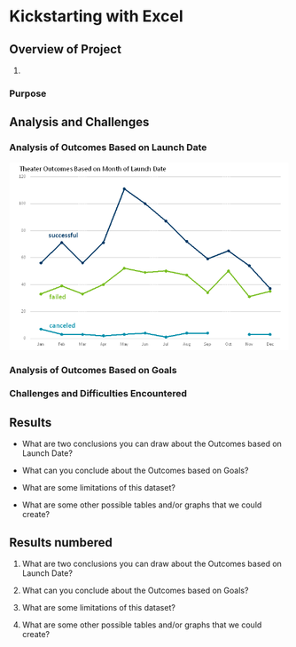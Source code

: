 # Kickstarting with Excel

## Overview of Project
   1.

### Purpose

## Analysis and Challenges

### Analysis of Outcomes Based on Launch Date
   ![New](./resources/Theater_Outcomes_vs_Launch.png)

### Analysis of Outcomes Based on Goals

### Challenges and Difficulties Encountered

## Results

- What are two conclusions you can draw about the Outcomes based on Launch Date?

- What can you conclude about the Outcomes based on Goals?

- What are some limitations of this dataset?

- What are some other possible tables and/or graphs that we could create?

## Results numbered

1. What are two conclusions you can draw about the Outcomes based on Launch Date?

1. What can you conclude about the Outcomes based on Goals?

1. What are some limitations of this dataset?

1. What are some other possible tables and/or graphs that we could create?
